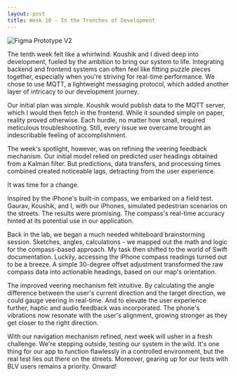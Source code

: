 ```yaml
---
layout: post
title: Week 10 - In the Trenches of Development
---
```

![Figma Prototype V2](https://leozhvng23.github.io/dream-blog/images/week10.jpg)

The tenth week felt like a whirlwind. Koushik and I dived deep into development, fueled by the ambition to bring our system to life. Integrating backend and frontend systems can often feel like fitting puzzle pieces together, especially when you're striving for real-time performance. We chose to use MQTT, a lightweight messaging protocol, which added another layer of intricacy to our development journey.

Our initial plan was simple. Koushik would publish data to the MQTT server, which I would then fetch in the frontend. While it sounded simple on paper, reality proved otherwise. Each hurdle, no matter how small, required meticulous troubleshooting. Still, every issue we overcame brought an indescribable feeling of accomplishment.

The week's spotlight, however, was on refining the veering feedback mechanism. Our initial model relied on predicted user headings obtained from a Kalman filter. But predictions, data transfers, and processing times combined created noticeable lags, detracting from the user experience. 

It was time for a change. 

Inspired by the iPhone's built-in compass, we embarked on a field test. Gaurav, Koushik, and I, with our iPhones, simulated pedestrian scenarios on the streets. The results were promising. The compass's real-time accuracy hinted at its potential use in our application.

Back in the lab, we began a much needed whiteboard brainstorming session. Sketches, angles, calculations - we mapped out the math and logic for the compass-based approach. My task then shifted to the world of Swift documentation. Luckily, accessing the iPhone compass readings turned out to be a breeze. A simple 30-degree offset adjustment transformed the raw compass data into actionable headings, based on our map's orientation.

The improved veering mechanism felt intuitive. By calculating the angle difference between the user's current direction and the target direction, we could gauge veering in real-time. And to elevate the user experience further, haptic and audio feedback was incorporated. The phone's vibrations now resonate with the user's alignment, growing stronger as they get closer to the right direction.

With our navigation mechanism refined, next week will usher in a fresh challenge. We're stepping outside, testing our system in the wild. It's one thing for our app to function flawlessly in a controlled environment, but the real test lies out there on the streets. Moreover, gearing up for our tests with BLV users remains a priority. Onward!
